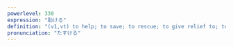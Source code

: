 ```yaml
---
powerlevel: 330
expression: "助ける"
definition: "(v1,vt) to help; to save; to rescue; to give relief to; to spare (life); to reinforce; to promote; to abet; (P)"
pronunciation: "たすける"
---
```

